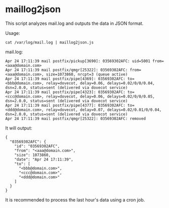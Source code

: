 # maillog2json

This script analyzes mail.log and outputs the data in JSON format.

Usage:
```
cat /var/log/mail.log | maillog2json.js
```

mail.log:
```
Apr 24 17:11:39 mail postfix/pickup[3690]: 03569302AFC: uid=5001 from=<aaa@domain.com>
Apr 24 17:11:39 mail postfix/qmgr[25322]: 03569302AFC: from=<aaa@domain.com>, size=1073860, nrcpt=3 (queue active)
Apr 24 17:11:39 mail postfix/pipe[4369]: 03569302AFC: to=<bbb@domain.com>, relay=dovecot, delay=0.06, delays=0.02/0/0/0.04, dsn=2.0.0, status=sent (delivered via dovecot service)
Apr 24 17:11:39 mail postfix/pipe[4323]: 03569302AFC: to=<ccc@domain.com>, relay=dovecot, delay=0.06, delays=0.02/0/0/0.05, dsn=2.0.0, status=sent (delivered via dovecot service)
Apr 24 17:11:39 mail postfix/pipe[4377]: 03569302AFC: to=<ddd@domain.com>, relay=dovecot, delay=0.07, delays=0.02/0.01/0/0.04, dsn=2.0.0, status=sent (delivered via dovecot service)
Apr 24 17:11:39 mail postfix/qmgr[25322]: 03569302AFC: removed
```

It will output:
```
{
  "03569302AFC": {
    "id": "03569302AFC",
    "from": "<aaa@domain.com>",
    "size": 1073860,
    "date": "Apr 24 17:11:39",
    "to": [
      "<bbb@domain.com>",
      "<ccc@domain.com>",
      "<ddd@domain.com>"
    ]
  }
}
```

It is recommended to process the last hour's data using a cron job.
